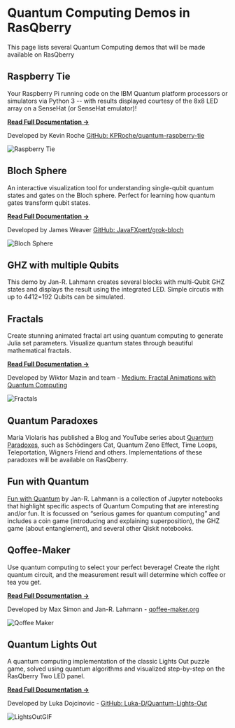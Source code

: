 # Quantum Computing Demos in RasQberry

This page lists several Quantum Computing demos that will be made available on RasQberry

## Raspberry Tie

Your Raspberry Pi running code on the IBM Quantum platform processors or simulators via Python 3 -- with results displayed courtesy of the 8x8 LED array on a SenseHat (or SenseHat emulator)!

**[Read Full Documentation →](raspberry-tie.md)**

Developed by Kevin Roche [GitHub: KPRoche/quantum-raspberry-tie](https://github.com/KPRoche/quantum-raspberry-tie)

![Raspberry Tie](https://github.com/KPRoche/quantum-raspberry-tie/raw/main/New%20Logo%20Screen.png)

## Bloch Sphere

An interactive visualization tool for understanding single-qubit quantum states and gates on the Bloch sphere. Perfect for learning how quantum gates transform qubit states.

**[Read Full Documentation →](bloch-sphere.md)**

Developed by James Weaver [GitHub: JavaFXpert/grok-bloch](https://github.com/JavaFXpert/grok-bloch)

![Bloch Sphere](/Artwork/BlochSphere.png)

## GHZ with multiple Qubits

This demo by Jan-R. Lahmann creates several blocks with multi-Qubit GHZ states and displays the result using the integrated LED. Simple circutis with up to 4*4*12=192 Qubits can be simulated.

## Fractals

Create stunning animated fractal art using quantum computing to generate Julia set parameters. Visualize quantum states through beautiful mathematical fractals.

**[Read Full Documentation →](fractals.md)**

Developed by Wiktor Mazin and team - [Medium: Fractal Animations with Quantum Computing](https://medium.com/qiskit/fractal-animations-with-quantum-computing-on-a-raspberry-pi-8834ef43d423)

![Fractals](https://miro.medium.com/v2/resize:fit:1400/format:webp/1*tfgetHYmxrkKr6zrWAPHiQ.png)

## Quantum Paradoxes

Maria Violaris has published a Blog and YouTube series about [Quantum Paradoxes](https://www.mariaviolaris.com/quantum-paradoxes/), such as Schödingers Cat, Quantum Zeno Effect, Time Loops, Teleportation, Wigners Friend and others. Implementations of these paradoxes will be available on RasQberry.

## Fun with Quantum

[Fun with Quantum](http://fun-with-quantum.org) by Jan-R. Lahmann is a collection of Jupyter notebooks that highlight specific aspects of Quantum Computing that are interesting and/or fun. It is focussed on “serious games for quantum computing” and includes a coin game (introducing and explaining superposition), the GHZ game (about entanglement), and several other Qiskit notebooks.

## Qoffee-Maker

Use quantum computing to select your perfect beverage! Create the right quantum circuit, and the measurement result will determine which coffee or tea you get.

**[Read Full Documentation →](qoffee-maker.md)**

Developed by Max Simon and Jan-R. Lahmann - [qoffee-maker.org](https://qoffee-maker.org)

![Qoffee Maker](https://qoffee-maker.org/Bilder/Event%20Image.jpeg)

## Quantum Lights Out

A quantum computing implementation of the classic Lights Out puzzle game, solved using quantum algorithms and visualized step-by-step on the RasQberry Two LED panel.

**[Read Full Documentation →](quantum-lights-out.md)**

Developed by Luka Dojcinovic - [GitHub: Luka-D/Quantum-Lights-Out](https://github.com/Luka-D/Quantum-Lights-Out)

![LightsOutGIF](https://github.com/user-attachments/assets/23778cc3-99d3-4872-9463-fcd3b8f09b4f)

